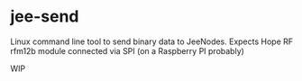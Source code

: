 # jee-send

Linux command line tool to send binary data to JeeNodes. Expects Hope RF rfm12b module connected via SPI (on a Raspberry PI probably)

WIP
